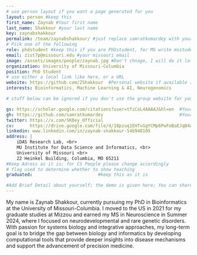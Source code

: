 ```yaml
---
# use person layout if you want a page generated for you
layout: person #keep this
first_name: Zaynab #Your first name
last_name: Shakkour #your last name
key: zaynabshakkour
permalink: /team/zaynabshakkour/ #just replace samratkumardey with your full name (lowercase)
# Pick one of the following
role: phdstudent #keep this if you are PhDstudent, for MS write msstudent
email: zist7p@missouri.edu #your missouri email
image: /assets/images/people/zaynab.jpg #Don't chnage, I will do it later
organization: University of Missouri-Columbia 
position: PhD Student
# use either a local link like here, or a URL
website: https://github.com/ZShakkour  #Personal website if available [recommended]
interests: Bioinformatics, Machine Learning & AI, Neurogenomics 

# stuff below can be ignored if you don't use the group website for your private website

gs: https://scholar.google.com/citations?user=tfiCoL4AAAAJ&hl=en  #Your Google Scholar
gh: https://github.com/samratkumardey                             #Your Github
twitter: https://x.com/SKDey_Official                                                         # Your X
cv:      https://drive.google.com/file/d/18pzuq1EHTvGgYCMp6PwFoBaEJqB4qc7b/view?usp=drive_link                                                       #Your Web CV/PDF Link
linkedin: www.linkedin.com/in/zaynab-shakkour-54b948105                 #Your Linkedin
address: |
    iDAS Research Lab, <br>
    MU Institute for Data Science and Informatics, <br>
    University of Missouri <br>
    22 Heinkel Building, Columbia, MO 65211 
#Keep Adress as it is; for CS People please change accordingly
# flag used to determine whether to show teaching
graduated:                         #keep this as it is

#Add Brief Detail about yourself; the demo is given here; You can share your own
---
```


My name is Zaynab Shakkour, currently pursuing my PhD in Bioinformatics at the University of Missouri-Columbia. I moved to the US in 2021 for my graduate studies at Mizzou and earned my MS in Neuroscience in Summer 2024, where I focused on neurodevelopmental and rare genetic disorders. With passion for systems biology and integrative approaches, my long-term goal is to bridge the gap between biology and informatics by developing computational tools that provide deeper insights into disease mechanisms and support the advancement of precision medicine.